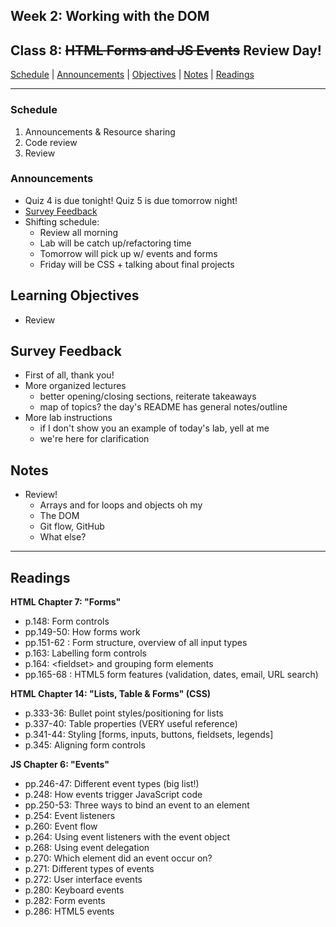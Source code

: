 ## **Week 2: Working with the DOM**
## Class 8: <s>HTML Forms and JS Events</s> Review Day!

[Schedule](#schedule) | [Announcements](#announcements) | [Objectives](#learning-objectives) | [Notes](#notes) | [Readings](#readings)


<hr></hr>

### Schedule
1. Announcements & Resource sharing
1. Code review 
1. Review

### Announcements
* Quiz 4 is due tonight! Quiz 5 is due tomorrow night!
* [Survey Feedback](#survey-feedback)
* Shifting schedule:
    - Review all morning
    - Lab will be catch up/refactoring time
    - Tomorrow will pick up w/ events and forms
    - Friday will be CSS + talking about final projects

## Learning Objectives
- Review

## Survey Feedback
- First of all, thank you!
- More organized lectures
    - better opening/closing sections, reiterate takeaways
    - map of topics? the day's README has general notes/outline
- More lab instructions
    - if I don't show you an example of today's lab, yell at me
    - we're here for clarification

## Notes
* Review!
    * Arrays and for loops and objects oh my
    * The DOM
    * Git flow, GitHub
    * What else?

<hr></hr>

## Readings

**HTML Chapter 7: "Forms"**

- p.148: Form controls
- pp.149-50: How forms work
- pp.151-62 : Form structure, overview of all input types
- p.163: Labelling form controls
- p.164: \<fieldset\> and grouping form elements
- pp.165-68 : HTML5 form features (validation, dates, email, URL search)

**HTML Chapter 14: "Lists, Table & Forms" (CSS)**

- p.333-36: Bullet point styles/positioning for lists
- p.337-40: Table properties (VERY useful reference)
- p.341-44: Styling [forms, inputs, buttons, fieldsets, legends]
- p.345: Aligning form controls

**JS Chapter 6: "Events"**

- pp.246-47: Different event types (big list!)
- p.248: How events trigger JavaScript code
- pp.250-53: Three ways to bind an event to an element
- p.254: Event listeners
- p.260: Event flow
- p.264: Using event listeners with the event object
- p.268: Using event delegation
- p.270: Which element did an event occur on?
- p.271: Different types of events
- p.272: User interface events
- p.280: Keyboard events
- p.282: Form events
- p.286: HTML5 events
